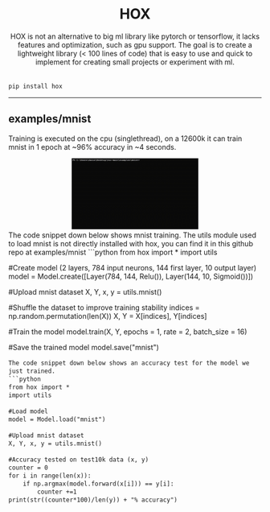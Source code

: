 <div align="center">
<h1>HOX</h1>
HOX is not an alternative to big ml library like pytorch or tensorflow, it lacks features and optimization, such as gpu support. The goal is to create a lightweight library (< 100 lines of code) that is easy to use and quick to implement for creating small projects or experiment with ml.<br><br>
</div>

```cmd
pip install hox
```

---

## examples/mnist
Training is executed on the cpu (singlethread), on a 12600k it can train mnist in 1 epoch at ~96% accuracy in ~4 seconds.
<div align="center">
    <img src="mnist_train.gif" width="50%"/><br>
</div>
The code snippet down below shows mnist training. The utils module used to load mnist is not directly installed with hox, you can find it in this github repo at examples/mnist
```python
from hox import *
import utils

#Create model (2 layers, 784 input neurons, 144 first layer, 10 output layer)
model = Model.create([Layer(784, 144, Relu()), Layer(144, 10, Sigmoid())])

#Upload mnist dataset
X, Y, x, y = utils.mnist()

#Shuffle the dataset to improve training stability
indices = np.random.permutation(len(X))
X, Y = X[indices], Y[indices]

#Train the model
model.train(X, Y, epochs = 1, rate = 2, batch_size = 16)

#Save the trained model
model.save("mnist")
```
The code snippet down below shows an accuracy test for the model we just trained.
```python
from hox import *
import utils

#Load model
model = Model.load("mnist")

#Upload mnist dataset
X, Y, x, y = utils.mnist()

#Accuracy tested on test10k data (x, y)
counter = 0
for i in range(len(x)):
    if np.argmax(model.forward(x[i])) == y[i]:
        counter +=1
print(str((counter*100)/len(y)) + "% accuracy")
```
